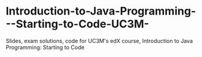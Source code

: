 # Introduction-to-Java-Programming---Starting-to-Code-UC3M-
Slides, exam solutions, code for UC3M's edX course, Introduction to Java Programming: Starting to Code
